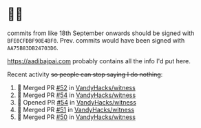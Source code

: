 # 👋🏻
<!--
**aadibajpai/aadibajpai** is a ✨ _special_ ✨ repository because its `README.md` (this file) appears on your GitHub profile.
-->
commits from like 18th September onwards should be signed with `BFE0CFDBF90E4BF0`. Prev. commits would have been signed with `AA75B83DB24703D6`.

https://aadibajpai.com probably contains all the info I'd put here.

Recent activity ~~so people can stop saying I do nothing~~:
<!--START_SECTION:activity-->
1. 🎉 Merged PR [#52](https://github.com/VandyHacks/witness/pull/52) in [VandyHacks/witness](https://github.com/VandyHacks/witness)
2. 🎉 Merged PR [#54](https://github.com/VandyHacks/witness/pull/54) in [VandyHacks/witness](https://github.com/VandyHacks/witness)
3. 💪 Opened PR [#54](https://github.com/VandyHacks/witness/pull/54) in [VandyHacks/witness](https://github.com/VandyHacks/witness)
4. 🎉 Merged PR [#51](https://github.com/VandyHacks/witness/pull/51) in [VandyHacks/witness](https://github.com/VandyHacks/witness)
5. 🎉 Merged PR [#50](https://github.com/VandyHacks/witness/pull/50) in [VandyHacks/witness](https://github.com/VandyHacks/witness)
<!--END_SECTION:activity-->
